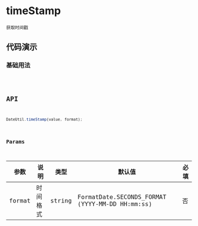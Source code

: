 # timeStamp

`获取时间戳`


## 代码演示

### 基础用法
<code src="./timeStamp-use.tsx" />


## API
```jsx | pure
DateUtil.timeStamp(value, format);
```

### Params

| 参数   | 说明     | 类型   | 默认值                                          | 必填 |
| ------ | -------- | ------ | ----------------------------------------------- | ---- |
| format | 时间格式 | string | FormatDate.SECONDS_FORMAT (YYYY-MM-DD HH:mm:ss) | 否   |
